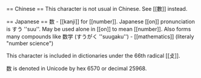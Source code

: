 == Chinese ==
This character is not usual in Chinese. See [[&#63849;]] instead.

== Japanese ==
数 - [[kanji]] for [[number]]. Japanese [[on]] pronunciation is すう ''suu''.
May be used alone in [[on]] to mean [[number]]. Also forms many compounds like 数学 (すうがく ''suugaku'') - [[mathematics]] (literaly "number science")

This character is included in dictionaries under the 66th radical [[&#25908;]].

&#25968; is denoted in Unicode by hex 6570 or decimal 25968.